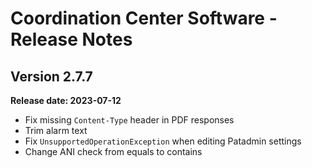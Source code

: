 # Coordination Center Software - Release Notes

## Version 2.7.7

**Release date: 2023-07-12**

* Fix missing `Content-Type` header in PDF responses
* Trim alarm text
* Fix `UnsupportedOperationException` when editing Patadmin settings
* Change ANI check from equals to contains
